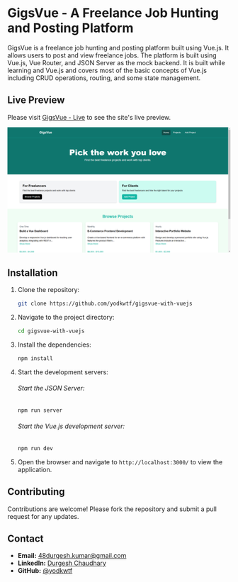 # GigsVue - A Freelance Job Hunting and Posting Platform

GigsVue is a freelance job hunting and posting platform built using Vue.js. It allows users to post and view freelance jobs. The platform is built using Vue.js, Vue Router, and JSON Server as the mock backend. It is built while learning and Vue.js and covers most of the basic concepts of Vue.js including CRUD operations, routing, and some state management.

## Live Preview

Please visit [GigsVue - Live](https://gigsvue.netlify.app) to see the site's live preview.

![GigsVue Preview](./public/cover.png)

## Installation

1.  Clone the repository:

    ```bash
    git clone https://github.com/yodkwtf/gigsvue-with-vuejs
    ```

2.  Navigate to the project directory:

    ```bash
    cd gigsvue-with-vuejs
    ```

3.  Install the dependencies:

    ```bash
    npm install
    ```

4.  Start the development servers:

    ###### Start the JSON Server:

    ```bash
    npm run server
    ```

    ###### Start the Vue.js development server:

    ```bash
    npm run dev
    ```

5.  Open the browser and navigate to `http://localhost:3000/` to view the application.

## Contributing

Contributions are welcome! Please fork the repository and submit a pull request for any updates.

## Contact

- **Email:** [48durgesh.kumar@gmail.com](mailto:48durgesh.kumar@gmail.com)
- **LinkedIn:** [Durgesh Chaudhary](https://www.linkedin.com/in/durgesh-chaudhary/)
- **GitHub:** [@yodkwtf](https://github.com/yodkwtf)
